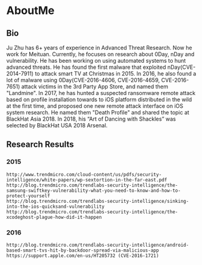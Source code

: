 # AboutMe

## Bio
Ju Zhu has 6+ years of experience in Advanced Threat Research. Now he work for Meituan. Currently, he focuses on research about 0Day, nDay and vulnerability. He has been working on using automated systems to hunt advanced threats. He has found the first malware that exploited nDay(CVE-2014-7911) to attack smart TV at Christmas in 2015. In 2016, he also found a lot of malware using 0Day(CVE-2016-4606, CVE-2016-4659, CVE-2016-7651) attack victims in the 3rd Party App Store, and named them "Landmine". In 2017, he has hunted a suspected ransomware remote attack based on profile installation towards to iOS platform distributed in the wild at the first time, and proposed one new remote attack interface on iOS system research. He named them "Death Profile" and shared the topic at BlackHat Asia 2018. In 2018, his “Art of Dancing with Shackles” was selected by BlackHat USA 2018 Arsenal.

## Research Results

### 2015
```
http://www.trendmicro.com/cloud-content/us/pdfs/security-intelligence/white-papers/wp-sextortion-in-the-far-east.pdf
http://blog.trendmicro.com/trendlabs-security-intelligence/the-samsung-swiftkey-vulnerability-what-you-need-to-know-and-how-to-protect-yourself
http://blog.trendmicro.com/trendlabs-security-intelligence/sinking-into-the-ios-quicksand-vulnerability
http://blog.trendmicro.com/trendlabs-security-intelligence/the-xcodeghost-plague-how-did-it-happen
```

### 2016
```
http://blog.trendmicro.com/trendlabs-security-intelligence/android-based-smart-tvs-hit-by-backdoor-spread-via-malicious-app
https://support.apple.com/en-us/HT205732 (CVE-2016-1721)
```
